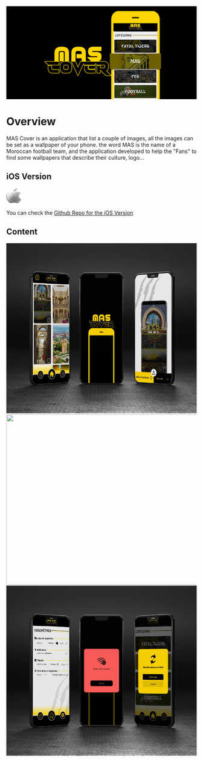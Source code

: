 <img src="/mas_cover.png"/>

# Overview
MAS Cover is an application that list a couple of images, all the images can be set as a wallpaper of your phone.
the word MAS is the name of a Moroccan football team, and the application developed to help the "Fans" to find some wallpapers that describe their culture, logo...

## iOS Version
<img src="/ios_iconn.png" width="40" height="40"/>

You can check the [Github Repo for the iOS Version](https://github.com/tahajadid/MASCover-iOS)

## Content

<img src="/image_mas.png" width="600" height="450"/>

<img src="/image_mas-3.png" width="600" height="450"/>

<img src="/image_mas-2.png" width="600" height="450"/>
